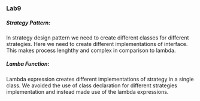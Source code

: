 ### Lab9

##### Strategy Pattern:  
In strategy design pattern we need to create different classes for different strategies. Here we need to create different 
implementations of interface. This makes process lenghthy and complex in comparison to lambda. 

##### Lamba Function:  
Lambda expression creates different implementations of strategy in a single class. We avoided the use of class declaration for different 
strategies implementation and instead made use of the lambda expressions. 
